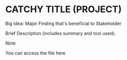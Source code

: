 # CATCHY TITLE (PROJECT)
Big Idea: Major Finding that's beneficial to Stakeholder

Brief Description (includes summary and tool used).

> [!NOTE]
> You can access the file here
